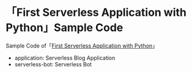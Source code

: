 # 「First Serverless Application with Python」Sample Code

Sample Code of「[First Serverless Application with Python](https://www.amazon.co.jp/dp/B07JD6NDS7)」

- application: Serverless Blog Application
- serverless-bot: Serverless Bot

